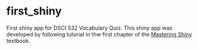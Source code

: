 # first_shiny

First shiny app for DSCI 532 Vocabulary Quiz. This shiny app was developed by following tutorial in thw first chapter of the [Mastering Shiny](https://mastering-shiny.org/basic-app.html) textbook.
